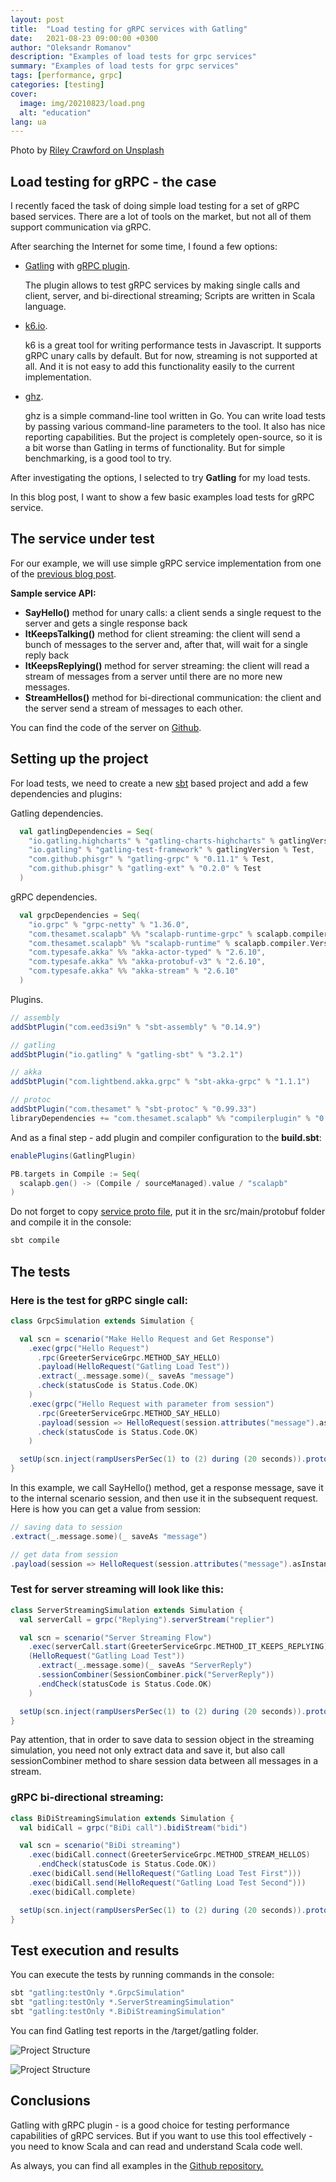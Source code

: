 ```yaml
---
layout: post
title:  "Load testing for gRPC services with Gatling"
date:   2021-08-23 09:00:00 +0300
author: "Oleksandr Romanov"
description: "Examples of load tests for grpc services"
summary: "Examples of load tests for grpc services"
tags: [performance, grpc]
categories: [testing]
cover:
  image: img/20210823/load.png
  alt: "education"
lang: ua
---
```


Photo by [Riley Crawford on Unsplash](https://unsplash.com/@ricrawfo?utm_source=unsplash&utm_medium=referral&utm_content=creditCopyText)

## Load testing for gRPC - the case

I recently faced the task of doing simple load testing for a set of gRPC based services.
There are a lot of tools on the market, but not all of them support communication via gRPC.  

After searching the Internet for some time, I found a few options:

- [Gatling](https://gatling.io/) with [gRPC plugin](https://github.com/phiSgr/gatling-grpc).

    The plugin allows to test gRPC services by making single calls and client, server, and bi-directional streaming; Scripts are written in Scala language.

- [k6.io](https://k6.io/).

    k6 is a great tool for writing performance tests in Javascript. It supports gRPC unary calls by default. But for now, streaming is not supported at all. And it is not easy to add this functionality easily to the current implementation.

- [ghz](https://ghz.sh/).

    ghz is a simple command-line tool written in Go. You can write load tests by passing various command-line parameters to the tool. It also has nice reporting capabilities. But the project is completely open-source, so it is a bit worse than Gatling in terms of functionality. But for simple benchmarking, is a good tool to try. 

After investigating the options, I selected to try **Gatling** for my load tests.  

In this blog post, I want to show a few basic examples load tests for gRPC service. 

## The service under test

For our example, we will use simple gRPC service implementation from one of the [previous blog post](https://testengineeringnotes.com/posts/2021-06-12-scala-grpc-api-tests/). 

**Sample service API:**
- **SayHello()** method for unary calls: a client sends a single request to the server and gets a single response back  
- **ItKeepsTalking()** method for client streaming: the client will send a bunch of messages to the server and, after that, will wait for a single reply back
- **ItKeepsReplying()** method for server streaming: the client will read a stream of messages from a server until there are no more new messages.  
- **StreamHellos()** method for bi-directional communication: the client and the server send a stream of messages to each other. 

You can find the code of the server on [Github](https://github.com/alexromanov/server-grpc-sample). 

## Setting up the project

For load tests, we need to create a new [sbt](https://www.scala-sbt.org/) based project and add a few dependencies and plugins:

Gatling dependencies.

```scala
  val gatlingDependencies = Seq(
    "io.gatling.highcharts" % "gatling-charts-highcharts" % gatlingVersion % Test,
    "io.gatling" % "gatling-test-framework" % gatlingVersion % Test,
    "com.github.phisgr" % "gatling-grpc" % "0.11.1" % Test,
    "com.github.phisgr" % "gatling-ext" % "0.2.0" % Test
  )
```

gRPC dependencies.
```scala
  val grpcDependencies = Seq(
    "io.grpc" % "grpc-netty" % "1.36.0",
    "com.thesamet.scalapb" %% "scalapb-runtime-grpc" % scalapb.compiler.Version.scalapbVersion,
    "com.thesamet.scalapb" %% "scalapb-runtime" % scalapb.compiler.Version.scalapbVersion % "protobuf",
    "com.typesafe.akka" %% "akka-actor-typed" % "2.6.10",
    "com.typesafe.akka" %% "akka-protobuf-v3" % "2.6.10",
    "com.typesafe.akka" %% "akka-stream" % "2.6.10"
  )
```

Plugins.

```scala
// assembly
addSbtPlugin("com.eed3si9n" % "sbt-assembly" % "0.14.9")

// gatling
addSbtPlugin("io.gatling" % "gatling-sbt" % "3.2.1")

// akka
addSbtPlugin("com.lightbend.akka.grpc" % "sbt-akka-grpc" % "1.1.1")

// protoc
addSbtPlugin("com.thesamet" % "sbt-protoc" % "0.99.33")
libraryDependencies += "com.thesamet.scalapb" %% "compilerplugin" % "0.10.11"
```

And as a final step - add plugin and compiler configuration to the **build.sbt**:
```scala
enablePlugins(GatlingPlugin)

PB.targets in Compile := Seq(
  scalapb.gen() -> (Compile / sourceManaged).value / "scalapb"
)
```

Do not forget to copy [service proto file](https://github.com/alexromanov/server-grpc-sample/blob/main/src/main/protobuf/hello_world.proto), put it in the src/main/protobuf folder and compile it in the console:
```scala
sbt compile
```

## The tests

### Here is the test for gRPC single call:
```scala
class GrpcSimulation extends Simulation {

  val scn = scenario("Make Hello Request and Get Response")
    .exec(grpc("Hello Request")
      .rpc(GreeterServiceGrpc.METHOD_SAY_HELLO)
      .payload(HelloRequest("Gatling Load Test"))
      .extract(_.message.some)(_ saveAs "message")
      .check(statusCode is Status.Code.OK)
    )
    .exec(grpc("Hello Request with parameter from session")
      .rpc(GreeterServiceGrpc.METHOD_SAY_HELLO)
      .payload(session => HelloRequest(session.attributes("message").asInstanceOf[String]))
      .check(statusCode is Status.Code.OK)
    )

  setUp(scn.inject(rampUsersPerSec(1) to (2) during (20 seconds)).protocols(grpcPsgConf.shareChannel))
}
```

In this example, we call SayHello() method, get a response message, save it to the internal scenario session, and then use it in the subsequent request. 
Here is how you can get a value from session:
```scala
// saving data to session
.extract(_.message.some)(_ saveAs "message")

// get data from session
.payload(session => HelloRequest(session.attributes("message").asInstanceOf[String]))
```

### Test for server streaming will look like this:

```scala
class ServerStreamingSimulation extends Simulation {
  val serverCall = grpc("Replying").serverStream("replier")

  val scn = scenario("Server Streaming Flow")
    .exec(serverCall.start(GreeterServiceGrpc.METHOD_IT_KEEPS_REPLYING)
    (HelloRequest("Gatling Load Test"))
      .extract(_.message.some)(_ saveAs "ServerReply")
      .sessionCombiner(SessionCombiner.pick("ServerReply"))
      .endCheck(statusCode is Status.Code.OK)
    )

  setUp(scn.inject(rampUsersPerSec(1) to (2) during (20 seconds)).protocols(grpcPsgConf.shareChannel))
}
```
Pay attention, that in order to save data to session object in the streaming simulation, you need not only extract data and save it, but also call sessionCombiner method to share session data between all messages in a stream.  


### gRPC bi-directional streaming:
```scala
class BiDiStreamingSimulation extends Simulation {
  val bidiCall = grpc("BiDi call").bidiStream("bidi")

  val scn = scenario("BiDi streaming")
    .exec(bidiCall.connect(GreeterServiceGrpc.METHOD_STREAM_HELLOS)
      .endCheck(statusCode is Status.Code.OK))
    .exec(bidiCall.send(HelloRequest("Gatling Load Test First")))
    .exec(bidiCall.send(HelloRequest("Gatling Load Test Second")))
    .exec(bidiCall.complete)

  setUp(scn.inject(rampUsersPerSec(1) to (2) during (20 seconds)).protocols(grpcPsgConf.shareChannel))
}
```
## Test execution and results

You can execute the tests by running commands in the console:
```scala
sbt "gatling:testOnly *.GrpcSimulation"
sbt "gatling:testOnly *.ServerStreamingSimulation"
sbt "gatling:testOnly *.BiDiStreamingSimulation"
```

You can find Gatling test reports in the /target/gatling folder.

![Project Structure](/img/20210823/grpcGatling.png)

![Project Structure](/img/20210823/serverGatling.png)

## Conclusions

Gatling with gRPC plugin - is a good choice for testing performance capabilities of gRPC services. 
But if you want to use this tool effectively - you need to know Scala and can read and understand Scala code well. 

As always, you can find all examples in the [Github repository.](https://github.com/alexromanov/gatling-grpc-tests-sample) 

